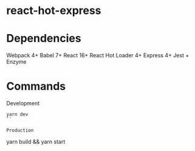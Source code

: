 # react-hot-express

# Dependencies
Webpack 4+
Babel 7+
React 16+
React Hot Loader 4+
Express 4+
Jest + Enzyme

# Commands
Development
```
yarn dev
``

Production
```
yarn build && yarn start
```
